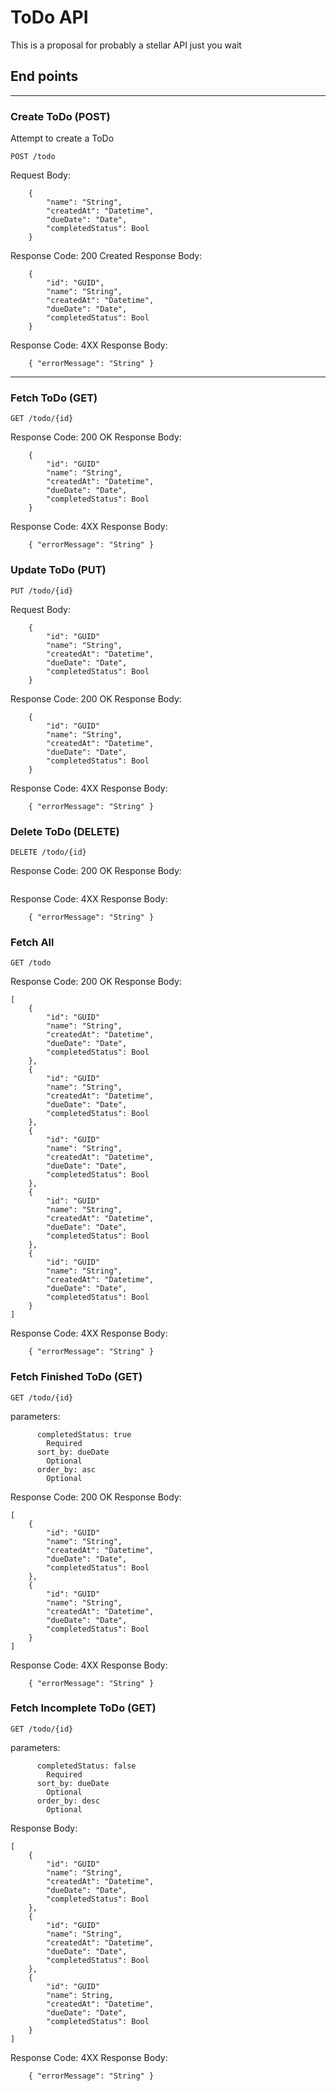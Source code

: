 # ToDo API
This is a proposal for probably a stellar API just you wait

## End points
---

### Create ToDo (POST)
Attempt to create a ToDo

`POST /todo`

Request Body: 
```
    {
        "name": "String",
        "createdAt": "Datetime",
        "dueDate": "Date",
        "completedStatus": Bool
    }
```

Response Code: 200 Created
Response Body: 
```
    {
        "id": "GUID",
        "name": "String",
        "createdAt": "Datetime",
        "dueDate": "Date",
        "completedStatus": Bool
    }
```

Response Code: 4XX
Response Body:
```
    { "errorMessage": "String" }
```

--- 

### Fetch ToDo (GET)
`GET /todo/{id}`

Response Code: 200 OK
Response Body:
```
    {
        "id": "GUID"
        "name": "String",
        "createdAt": "Datetime",
        "dueDate": "Date",
        "completedStatus": Bool
    }
```

Response Code: 4XX
Response Body:
```
    { "errorMessage": "String" }
```

### Update ToDo (PUT)
`PUT /todo/{id}`

Request Body:
```
    {
        "id": "GUID"
        "name": "String",
        "createdAt": "Datetime",
        "dueDate": "Date",
        "completedStatus": Bool
    }
```

Response Code: 200 OK
Response Body:
```
    {
        "id": "GUID"
        "name": "String",
        "createdAt": "Datetime",
        "dueDate": "Date",
        "completedStatus": Bool
    }
```

Response Code: 4XX
Response Body:
```
    { "errorMessage": "String" }
```

### Delete ToDo (DELETE)
`DELETE /todo/{id}`

Response Code: 200 OK
Response Body:
```
```

Response Code: 4XX
Response Body:
```
    { "errorMessage": "String" }
```

### Fetch All
`GET /todo`

Response Code: 200 OK
Response Body:
```
[
    {
        "id": "GUID"
        "name": "String",
        "createdAt": "Datetime",
        "dueDate": "Date",
        "completedStatus": Bool
    },
    {
        "id": "GUID"
        "name": "String",
        "createdAt": "Datetime",
        "dueDate": "Date",
        "completedStatus": Bool
    },
    {
        "id": "GUID"
        "name": "String",
        "createdAt": "Datetime",
        "dueDate": "Date",
        "completedStatus": Bool
    },
    {
        "id": "GUID"
        "name": "String",
        "createdAt": "Datetime",
        "dueDate": "Date",
        "completedStatus": Bool
    },
    {
        "id": "GUID"
        "name": "String",
        "createdAt": "Datetime",
        "dueDate": "Date",
        "completedStatus": Bool
    }
]
```

Response Code: 4XX 
Response Body:
```
    { "errorMessage": "String" }
```

### Fetch Finished ToDo (GET)
`GET /todo/{id}`

parameters:
```
      completedStatus: true
        Required
      sort_by: dueDate 
        Optional
      order_by: asc
        Optional
```

Response Code: 200 OK
Response Body:
```
[
    {
        "id": "GUID"
        "name": "String",
        "createdAt": "Datetime",
        "dueDate": "Date",
        "completedStatus": Bool
    },
    {
        "id": "GUID"
        "name": "String",
        "createdAt": "Datetime",
        "dueDate": "Date",
        "completedStatus": Bool
    }
]
```

Response Code: 4XX 
Response Body:
```
    { "errorMessage": "String" }
```

### Fetch Incomplete ToDo (GET)
`GET /todo/{id}`

parameters:
```
      completedStatus: false
        Required
      sort_by: dueDate 
        Optional
      order_by: desc
        Optional
```

Response Body:
```
[
    {
        "id": "GUID"
        "name": "String",
        "createdAt": "Datetime",
        "dueDate": "Date",
        "completedStatus": Bool
    },
    {
        "id": "GUID"
        "name": "String",
        "createdAt": "Datetime",
        "dueDate": "Date",
        "completedStatus": Bool
    },
    {
        "id": "GUID"
        "name": String,
        "createdAt": "Datetime",
        "dueDate": "Date",
        "completedStatus": Bool
    }
]
```

Response Code: 4XX 
Response Body:
```
    { "errorMessage": "String" }
```
